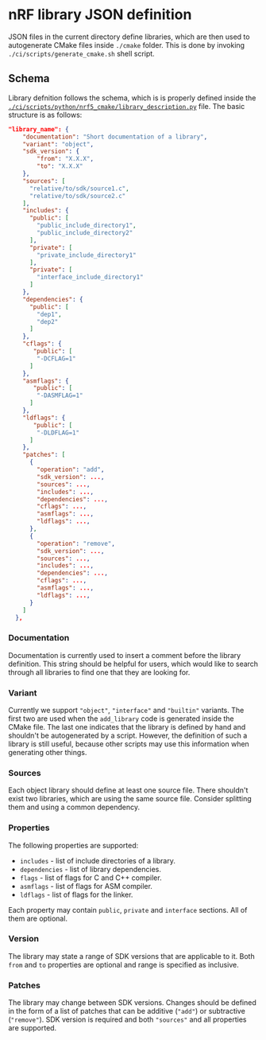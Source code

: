 # nRF library JSON definition

JSON files in the current directory define libraries, which are then used to
autogenerate CMake files inside `./cmake` folder. This is done by invoking
`./ci/scripts/generate_cmake.sh` shell script.

## Schema

Library defnition follows the schema, which is is properly defined inside the
[`./ci/scripts/python/nrf5_cmake/library_description.py`](../scripts/python/nrf5_cmake/library_description.py)
file. The basic structure is as follows:

```json
"library_name": {
    "documentation": "Short documentation of a library",
    "variant": "object",
    "sdk_version": {
        "from": "X.X.X",
        "to": "X.X.X"
    },
    "sources": [
      "relative/to/sdk/source1.c",
      "relative/to/sdk/source2.c"
    ],
    "includes": {
      "public": [
        "public_include_directory1",
        "public_include_directory2"
      ],
      "private": [
        "private_include_directory1"
      ],
      "private": [
        "interface_include_directory1"
      ]
    },
    "dependencies": {
      "public": [
        "dep1",
        "dep2"
      ]
    },
    "cflags": {
       "public": [
        "-DCFLAG=1"
      ]
    },
    "asmflags": {
       "public": [
        "-DASMFLAG=1"
      ]
    },
    "ldflags": {
       "public": [
        "-DLDFLAG=1"
      ]
    },
    "patches": [
      {
        "operation": "add",
        "sdk_version": ...,
        "sources": ...,
        "includes": ...,
        "dependencies": ...,
        "cflags": ...,
        "asmflags": ...,
        "ldflags": ...,
      },
      {
        "operation": "remove",
        "sdk_version": ...,
        "sources": ...,
        "includes": ...,
        "dependencies": ...,
        "cflags": ...,
        "asmflags": ...,
        "ldflags": ...,
      }
    ]
  },
```

### Documentation

Documentation is currently used to insert a comment before the library
definition. This string should be helpful for users, which would like to search
through all libraries to find one that they are looking for.

### Variant

Currently we support `"object"`, `"interface"` and `"builtin"` variants. The
first two are used when the `add_library` code is generated inside the CMake
file. The last one indicates that the library is defined by hand and shouldn't
be autogenerated by a script. However, the definition of such a library is still
useful, because other scripts may use this information when generating other
things.

### Sources

Each object library should define at least one source file. There shouldn't
exist two libraries, which are using the same source file. Consider splitting
them and using a common dependency.

### Properties

The following properties are supported:

- `includes` - list of include directories of a library.
- `dependencies` - list of library dependencies.
- `flags` - list of flags for C and C++ compiler.
- `asmflags` - list of flags for ASM compiler.
- `ldflags` - list of flags for the linker.

Each property may contain `public`, `private` and `interface` sections. All of
them are optional.

### Version

The library may state a range of SDK versions that are applicable to it. Both
`from` and `to` properties are optional and range is specified as inclusive.

### Patches

The library may change between SDK versions. Changes should be defined in the
form of a list of patches that can be additive (`"add"`) or subtractive
(`"remove"`). SDK version is required and both `"sources"` and all properties
are supported.
